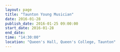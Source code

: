 ```yaml
---
layout: page
title: "Taunton Young Musician"
date: 2016-01-28
publish_date: 2016-01-25 09:00:00
start_date: 2016-01-28
end_date: 
time: "14:30:00"
location: "Queen's Hall, Queen's College, Taunton"
---
```


